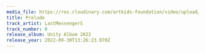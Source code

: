 ```yaml
---
media_file: https://res.cloudinary.com/artkids-foundation/video/upload/v1665937046/Last_Messengers_Bumper_hvyzs7.mp3
title: Prelude
track_artist: LastMessengerS
track_number: 0
release_album: Unity Album 2022
release_year: 2022-09-30T13:26:23.070Z
---
```

